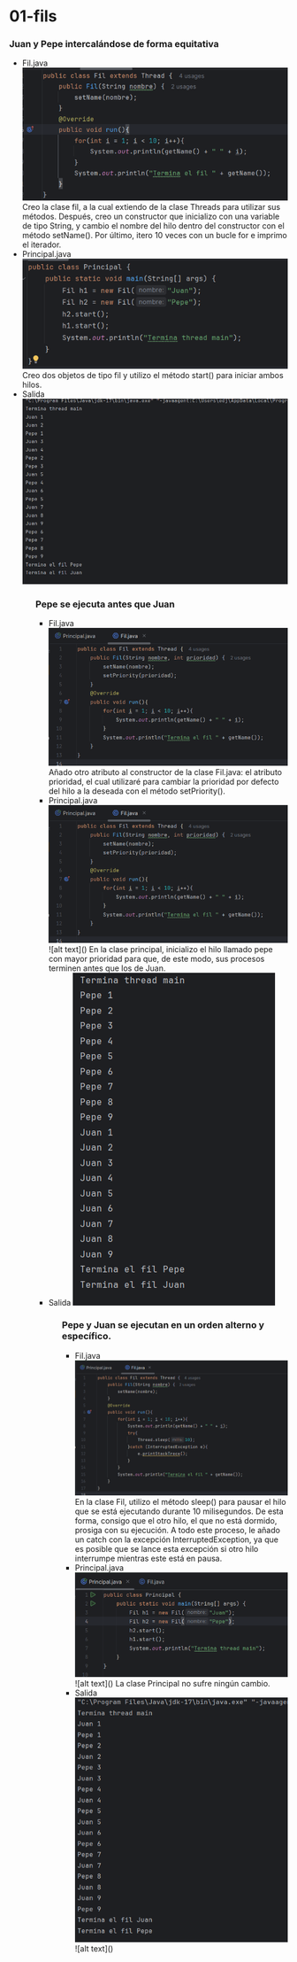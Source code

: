 <h1>01-fils</h1>
<h3>Juan y Pepe intercalándose de forma equitativa</h3>
<ul>
    <li>
        Fil.java
        <img src="img/img1.png" alt="img1">
        Creo la clase fil, a la cual extiendo de la clase Threads para utilizar sus métodos. Después, creo un constructor que inicializo con una variable de tipo String, y cambio el nombre del hilo dentro del constructor con el método setName(). Por último, itero 10 veces con un bucle for e imprimo el iterador.
    </li>
    <li>
        Principal.java
        <img src="img/img2.png" alt="img2">
        Creo dos objetos de tipo fil y utilizo el método start() para iniciar ambos hilos.
    </li>
    <li>
        Salida
        <img src="img/img3.png" alt="img3">
    </li>
<ul>

<h3>Pepe se ejecuta antes que Juan</h3>
<ul>
    <li>
        Fil.java
        <img src="img/img4.png" alt="img4">
        Añado otro atributo al constructor de la clase Fil.java: el atributo prioridad, el cual utilizaré para cambiar la prioridad por defecto del hilo a la deseada con el método setPriority().
    </li>
    <li>
        Principal.java
        <img src="img/img5.png" alt="img5">
        ![alt text](<Captura de pantalla 2024-12-09 195427.png>)
        En la clase principal, inicializo el hilo llamado pepe con mayor prioridad para que, de este modo, sus procesos terminen antes que los de Juan.
    </li>
    <li>
        Salida
        <img src="img/img6.png" alt="img6">
    </li>
<ul>

<h3>Pepe y Juan se ejecutan en un orden alterno y específico.</h3>
<ul>
    <li>
        Fil.java
        <img src="img/img7.png" alt="img7">
            En la clase Fil, utilizo el método sleep() para pausar el hilo que se está ejecutando durante 10 milisegundos. De esta forma, consigo que el otro hilo, el que no está dormido, prosiga con su ejecución. A todo este proceso, le añado un catch con la excepción InterruptedException, ya que es posible que se lance esta excepción si otro hilo interrumpe mientras este está en pausa.
    </li>
    <li>
        Principal.java
        <img src="img/img8.png" alt="img8">
        ![alt text](<Captura de pantalla 2024-12-09 200322.png>)
        La clase Principal no sufre ningún cambio.
    </li>
    <li>
        Salida
        <img src="img/img9.png" alt="img9">
        ![alt text](<Captura de pantalla 2024-12-09 200241.png>)
    </li>
<ul>






